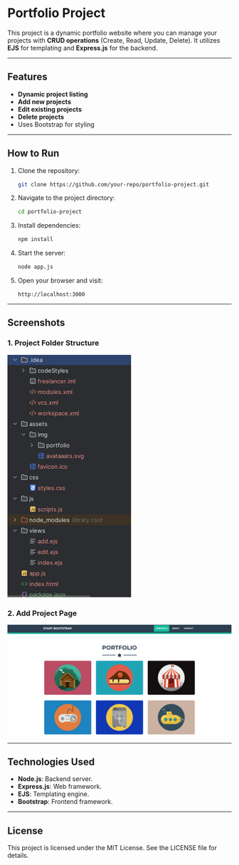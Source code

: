 # Portfolio Project

This project is a dynamic portfolio website where you can manage your projects with **CRUD operations** (Create, Read, Update, Delete). It utilizes **EJS** for templating and **Express.js** for the backend.

---

## Features
- **Dynamic project listing**
- **Add new projects**
- **Edit existing projects**
- **Delete projects**
- Uses Bootstrap for styling

---

## How to Run

1. Clone the repository:
   ```bash
   git clone https://github.com/your-repo/portfolio-project.git
   ```
2. Navigate to the project directory:
   ```bash
   cd portfolio-project
   ```
3. Install dependencies:
   ```bash
   npm install
   ```
4. Start the server:
   ```bash
   node app.js
   ```
5. Open your browser and visit:
   ```
   http://localhost:3000
   ```

---

## Screenshots

### 1. Project Folder Structure
![Home Page](assets/screenshots/1.png)

### 2. Add Project Page
![Add Project Page](assets/screenshots/2.png)

---


## Technologies Used

- **Node.js**: Backend server.
- **Express.js**: Web framework.
- **EJS**: Templating engine.
- **Bootstrap**: Frontend framework.

---

## License
This project is licensed under the MIT License. See the LICENSE file for details.
